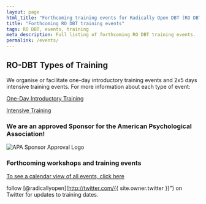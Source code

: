 ```yaml
---
layout: page
html_title: "Forthcoming training events for Radically Open DBT (RO DBT)"
title: "Forthcoming RO DBT training events"
tags: RO DBT, events, training
meta_description: Full listing of forthcoming RO DBT training events.
permalink: /events/
---
```


## RO-DBT Types of Training
We organise or facilitate one-day introductory training events and 2x5 days intensive training events. For more information about each type of event: 

[One-Day Introductory Training](www.radicallyopen.net/one-day-events/)

[Intensive Training](www.radicallyopen.net/intensive-training/)

### We are an approved Sponsor for the American Psychological Association!
![APA Sponsor Approval Logo](https://dl.dropboxusercontent.com/u/5411729/APA%20approval%20Icon%20with%20RO%20text.png)


### Forthcoming workshops and training events
[To see a calendar view of all events, click here](/events/calendar.html)




<span class="icon-twitter"></span> follow [@radicallyopen](http://twitter.com/{{ site.owner.twitter }}") on Twitter for updates to training dates.




